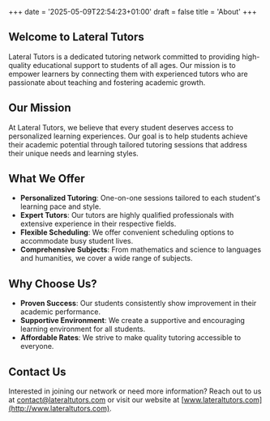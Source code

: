+++
date = '2025-05-09T22:54:23+01:00'
draft = false
title = 'About'
+++
## Welcome to Lateral Tutors

Lateral Tutors is a dedicated tutoring network committed to providing high-quality educational support to students of all ages. Our mission is to empower learners by connecting them with experienced tutors who are passionate about teaching and fostering academic growth.

## Our Mission

At Lateral Tutors, we believe that every student deserves access to personalized learning experiences. Our goal is to help students achieve their academic potential through tailored tutoring sessions that address their unique needs and learning styles.

## What We Offer

- **Personalized Tutoring**: One-on-one sessions tailored to each student's learning pace and style.
- **Expert Tutors**: Our tutors are highly qualified professionals with extensive experience in their respective fields.
- **Flexible Scheduling**: We offer convenient scheduling options to accommodate busy student lives.
- **Comprehensive Subjects**: From mathematics and science to languages and humanities, we cover a wide range of subjects.

## Why Choose Us?

- **Proven Success**: Our students consistently show improvement in their academic performance.
- **Supportive Environment**: We create a supportive and encouraging learning environment for all students.
- **Affordable Rates**: We strive to make quality tutoring accessible to everyone.

## Contact Us

Interested in joining our network or need more information? Reach out to us at [contact@lateraltutors.com](mailto:contact@lateraltutors.com) or visit our website at [www.lateraltutors.com](http://www.lateraltutors.com).
